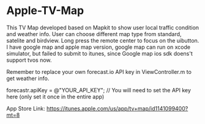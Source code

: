# Apple-TV-Map

This TV Map developed based on Mapkit to show user local traffic condition and weather info. User can choose different map type from standard, satelite and birdview. Long press the remote center to focus on the uibutton.
I have google map and apple map version, google map can run on xcode simulator, but failed to submit to itunes, since Google map ios sdk doens't support tvos now.

Remember to replace your own forecast.io API key in ViewController.m to get weather info.

forecastr.apiKey = @"YOUR_API_KEY"; // You will need to set the API key here (only set it once in the entire app)


App Store Link:
https://itunes.apple.com/us/app/tv+map/id1141099400?mt=8
